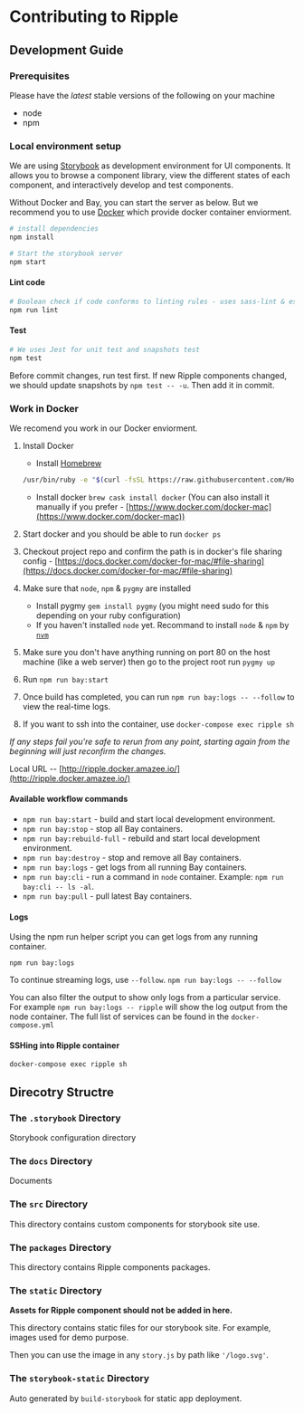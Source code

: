 # Contributing to Ripple

## Development Guide

### Prerequisites

Please have the *latest* stable versions of the following on your machine

- node
- npm

### Local environment setup

We are using [Storybook](https://storybook.js.org/) as development environment for UI components. It allows you to browse a component library, view the different states of each component, and interactively develop and test components.

Without Docker and Bay, you can start the server as below. But we recommend you to use [Docker](#work-in-docker) which provide docker container enviorment.

``` bash
# install dependencies
npm install

# Start the storybook server
npm start
```

#### Lint code

``` bash
# Boolean check if code conforms to linting rules - uses sass-lint & eslint
npm run lint
```

#### Test

``` bash
# We uses Jest for unit test and snapshots test
npm test
```

Before commit changes, run test first. If new Ripple components changed, we should update snapshots by `npm test -- -u`. Then add it in commit.

### Work in Docker

We recomend you work in our Docker enviorment.

1. Install Docker
   - Install [Homebrew](https://brew.sh/)

   ```bash
   /usr/bin/ruby -e "$(curl -fsSL https://raw.githubusercontent.com/Homebrew/install/master/install)"
   ```

   - Install docker `brew cask install docker`
   (You can also install it manually if you prefer - [https://www.docker.com/docker-mac](https://www.docker.com/docker-mac))
2. Start docker and you should be able to run `docker ps`
3. Checkout project repo and confirm the path is in docker's file sharing config - [https://docs.docker.com/docker-for-mac/#file-sharing](https://docs.docker.com/docker-for-mac/#file-sharing)

4. Make sure that `node`, `npm` & `pygmy` are installed
   - Install pygmy `gem install pygmy` (you might need sudo for this depending on your ruby configuration)
   - If you haven't installed `node` yet. Recommand to install `node` & `npm` by [`nvm`](https://github.com/creationix/nvm)
5. Make sure you don't have anything running on port 80 on the host machine (like a web server) then go to the project root run `pygmy up`
6. Run `npm run bay:start`
7. Once build has completed, you can run `npm run bay:logs -- --follow` to view the real-time logs.
8. If you want to ssh into the container, use `docker-compose exec ripple sh`

_If any steps fail you're safe to rerun from any point, starting again from the beginning will just reconfirm the changes._

Local URL -- [http://ripple.docker.amazee.io/](http://ripple.docker.amazee.io/)

#### Available workflow commands

- `npm run bay:start` - build and start local development environment.
- `npm run bay:stop` - stop all Bay containers.
- `npm run bay:rebuild-full` - rebuild and start local development environment.
- `npm run bay:destroy` - stop and remove all Bay containers.
- `npm run bay:logs` - get logs from all running Bay containers.
- `npm run bay:cli` - run a command in `node` container. Example: `npm run bay:cli -- ls -al`.
- `npm run bay:pull` - pull latest Bay containers.

#### Logs

Using the npm run helper script you can get logs from any running container.

`npm run bay:logs`

To continue streaming logs, use `--follow`.
`npm run bay:logs -- --follow`

You can also filter the output to show only logs from a particular service.
For example `npm run bay:logs -- ripple` will show the log output from the node container.
The full list of services can be found in the `docker-compose.yml`

#### SSHing into Ripple container

`docker-compose exec ripple sh`

## Direcotry Structre

### The `.storybook` Directory

Storybook configuration directory

### The `docs` Directory

Documents

### The `src` Directory

This directory contains custom components for storybook site use.

### The `packages` Directory

This directory contains Ripple components packages.

### The `static` Directory

**Assets for Ripple component should not be added in here.**

This directory contains static files for our storybook site. For example, images used for demo purpose.

Then you can use the image in any `story.js` by path like `'/logo.svg'`.

### The `storybook-static` Directory

Auto generated by `build-storybook` for static app deployment.
